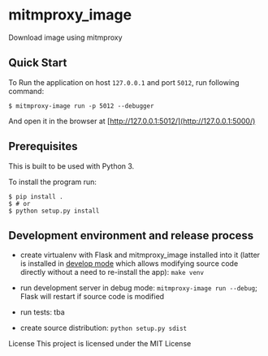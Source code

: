 # mitmproxy_image

Download image using mitmproxy


## Quick Start

To Run the application on host `127.0.0.1` and port `5012`, run following command:

```console
$ mitmproxy-image run -p 5012 --debugger
```

And open it in the browser at [http://127.0.0.1:5012/](http://127.0.0.1:5000/)


## Prerequisites

This is built to be used with Python 3.

To install the program run:

```console
$ pip install .
$ # or
$ python setup.py install
```


## Development environment and release process

 - create virtualenv with Flask and mitmproxy_image installed into it (latter is installed in
   [develop mode](http://setuptools.readthedocs.io/en/latest/setuptools.html#development-mode) which allows
   modifying source code directly without a need to re-install the app): `make venv`

 - run development server in debug mode: `mitmproxy-image run --debug`; Flask will restart if source code is modified

 - run tests: tba

 - create source distribution: `python setup.py sdist`

License
This project is licensed under the MIT License
